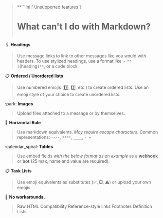 > **```ini
>        [ Unsupported features ]
>   # What can't I do with Markdown? #  
> ```**

:paperclips: **Headings**
> Use message links to link to other messages like you would with headers.
> To use stylized headings, use a format like `> **[`{heading`]**`, or a code block.

:clipboard: **Ordered / Unordered lists**
> Use numbered emojis (:one:, :two:, etc.) to create ordered lists.
> Use an emoji style of your choice to create unordered lists.

:park: **Images**
> Upload files attached to a message or by themselves.

:straight_ruler: **Horizontal Rule**
> Use markdown equivalents. *May require escape characters.*
> Common representations: `----`, `****`, `____`, `- = `

:calendar_spiral: **Tables**
> Use embed fields *with the below format as an example* as a **webhook** or **bot** (25 max, name and value are required).

:clipboard: **Task Lists**
> Use emoji equivelents as substitutes (:white_check_mark:, :negative_squared_cross_mark:, :warning:) or upload your own emojis.

:construction: **No workarounds.**
> Raw HTML Compatibility
> Reference-style links
> Footnotes
> Definition Lists